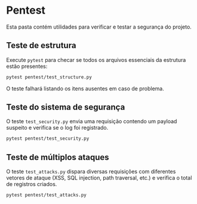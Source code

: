 # Pentest

Esta pasta contém utilidades para verificar e testar a segurança do projeto.

## Teste de estrutura

Execute `pytest` para checar se todos os arquivos essenciais da estrutura estão presentes:

```bash
pytest pentest/test_structure.py
```

O teste falhará listando os itens ausentes em caso de problema.

## Teste do sistema de segurança

O teste `test_security.py` envia uma requisição contendo um payload suspeito e verifica se o log foi registrado.

```bash
pytest pentest/test_security.py
```

## Teste de múltiplos ataques

O teste `test_attacks.py` dispara diversas requisições com diferentes vetores de ataque (XSS, SQL injection, path traversal, etc.) e verifica o total de registros criados.

```bash
pytest pentest/test_attacks.py
```
